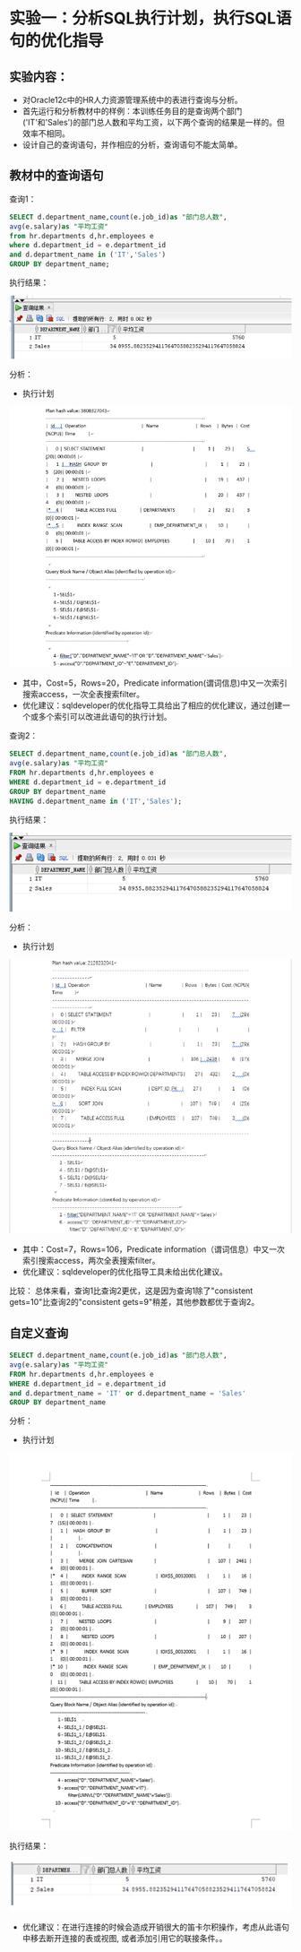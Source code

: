 # 实验一：分析SQL执行计划，执行SQL语句的优化指导
## 实验内容：
*   对Oracle12c中的HR人力资源管理系统中的表进行查询与分析。
*   首先运行和分析教材中的样例：本训练任务目的是查询两个部门('IT'和'Sales')的部门总人数和平均工资，以下两个查询的结果是一样的。但效率不相同。
*   设计自己的查询语句，并作相应的分析，查询语句不能太简单。
## 教材中的查询语句
查询1：
```SQL
SELECT d.department_name,count(e.job_id)as "部门总人数",
avg(e.salary)as "平均工资"
from hr.departments d,hr.employees e
where d.department_id = e.department_id
and d.department_name in ('IT','Sales')
GROUP BY department_name;
```
执行结果：

![测试图片](../images/1.png)

分析：

*   执行计划

![测试图片](../images/1_执行计划.png)

*   其中，Cost=5，Rows=20，Predicate information(谓词信息)中又一次索引搜索access，一次全表搜索filter。
*   优化建议：sqldeveloper的优化指导工具给出了相应的优化建议，通过创建一个或多个索引可以改进此语句的执行计划。

查询2：
```SQL
SELECT d.department_name,count(e.job_id)as "部门总人数",
avg(e.salary)as "平均工资"
FROM hr.departments d,hr.employees e
WHERE d.department_id = e.department_id
GROUP BY department_name
HAVING d.department_name in ('IT','Sales');
```
执行结果：

![测试图片](../images/2.png)

分析：

*   执行计划

![测试图片](../images/2_执行计划.png)

*   其中：Cost=7，Rows=106，Predicate information（谓词信息）中又一次索引搜索access，两次全表搜索filter。
*   优化建议：sqldeveloper的优化指导工具未给出优化建议。

比较：
总体来看，查询1比查询2更优，这是因为查询1除了"consistent gets=10"比查询2的"consistent gets=9"稍差，其他参数都优于查询2。

## 自定义查询
```SQL
SELECT d.department_name,count(e.job_id)as "部门总人数",
avg(e.salary)as "平均工资"
FROM hr.departments d,hr.employees e
WHERE d.department_id = e.department_id
and d.department_name = 'IT' or d.department_name = 'Sales'
GROUP BY department_name
```
分析：

*   执行计划

![测试图片](../images/3_执行计划.png)

执行结果：

![测试图片](../images/3.png)

*   优化建议：在进行连接的时候会造成开销很大的笛卡尔积操作，考虑从此语句中移去断开连接的表或视图, 或者添加引用它的联接条件。。